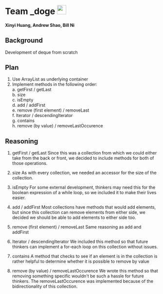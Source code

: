 # Team _doge <img src="https://pbs.twimg.com/profile_images/378800000822867536/3f5a00acf72df93528b6bb7cd0a4fd0c_400x400.jpeg" width="30">

#### Xinyi Huang, Andrew Shao, Bill Ni

## Background
Development of deque from scratch

## Plan
1. Use ArrayList as underlying container
2. Implement methods in the following order: <br>
	a. getFirst / getLast <br>
	b. size <br>
	c. isEmpty <br>
	d. add / addFirst <br>
	e. remove (first element) / removeLast <br>
	f. Iterator / descendingIterator <br>
	g. contains <br>
	h. remove (by value) / removeLastOccurence <br>

## Reasoning

1. getFirst / getLast
	Since this was a collection from which we could either take from the back or front, we decided to include methods for both of those operations.

2. size
	As with every collection, we needed an accessor for the size of the collection.

3. isEmpty
	For some external development, thinkers may need this for the boolean expression of a while loop, so we included it to make their lives easier.

4. add / addFirst
	Most collections have methods that would add elements, but since this collection can remove elements from either side, we decided we should be able to add elements to either side too.

5. remove (first element) / removeLast
	Same reasoning as add and addFirst
	
6. Iterator / descendingIterator
	We included this method so that future thinkers can implement a for-each loop on this collection without issues.

7. contains
	A method that checks to see if an element is in the collection is rather helpful to determine whether it is possible to remove by value
	
8. remove (by value) / removeLastOccurence
	We wrote this method so that removing something specific wouldn't be such a hassle for future thinkers. The removeLastOccurence was implemented because of the bidirectionality of this collection.
